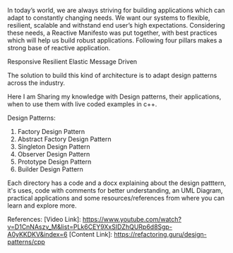 In today’s world, we are always striving for building applications which can adapt to constantly changing needs. 
We want our systems to flexible, resilient, scalable and withstand end user’s high expectations. 
Considering these needs, a Reactive Manifesto was put together, with best practices which will help us build robust applications. 
Following four pillars makes a strong base of reactive application.

Responsive
Resilient
Elastic
Message Driven

The solution to build this kind of architecture is to adapt design patterns across the industry.

Here I am Sharing my knowledge with Design patterns, their applications, when to use them with live coded examples in c++.

Design Patterns:

1. Factory Design Pattern
2. Abstract Factory Design Pattern
3. Singleton Design Pattern
4. Observer Design Pattern
5. Prototype Design Pattern
6. Builder Design Pattern

Each directory has a code and a docx explaining about the design patttern, it's uses, code with comments for better understanding, an UML Diagram, practical applications and some resources/references from where you can learn and explore more.

References: 
[Video Link]:   https://www.youtube.com/watch?v=D1CnNAszv_M&list=PLk6CEY9XxSIDZhQURp6d8Sgp-A0yKKDKV&index=6 
[Content Link]: https://refactoring.guru/design-patterns/cpp